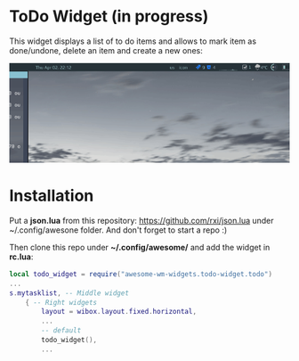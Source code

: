 # ToDo Widget (in progress)

This widget displays a list of to do items and allows to mark item as done/undone, delete an item and create a new ones:

![screenshot](./todo.gif)

# Installation

Put a **json.lua** from this repository: https://github.com/rxi/json.lua under ~/.config/awesone folder. And don't forget to start a repo :)

Then clone this repo under **~/.config/awesome/** and add the widget in **rc.lua**:

```lua
local todo_widget = require("awesome-wm-widgets.todo-widget.todo")
...
s.mytasklist, -- Middle widget
	{ -- Right widgets
    	layout = wibox.layout.fixed.horizontal,
		...
        -- default        
        todo_widget(),
		...      
```
